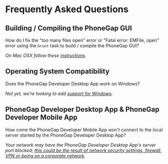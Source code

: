 # Frequently Asked Questions

## Building / Compiling the PhoneGap GUI

How do I fix the "too many files open" error or "Fatal error: EMFile, open" error using the `Grunt` task to build / compile the PhoneGap GUI?

_On Mac OSX follow these [instructions](https://github.com/hermwong/phonegap-gui/issues/168)._

## Operating System Compatibility

Does the PhoneGap Developer Desktop App work on Windows?

_Not yet, we're looking to add [support for Windows](https://github.com/hermwong/phonegap-gui/issues/182)._

## PhoneGap Developer Desktop App & PhoneGap Developer Mobile App

How come the PhoneGap Developer Mobile App won't connect to the local server started by the PhoneGap Developer Desktop App?

_Your network may have the PhoneGap Developer Desktop App's server port blocked; [this could be the result of network security settings, firewall, VPN or being on a corporate network](https://github.com/hermwong/phonegap-gui/issues/162)._
